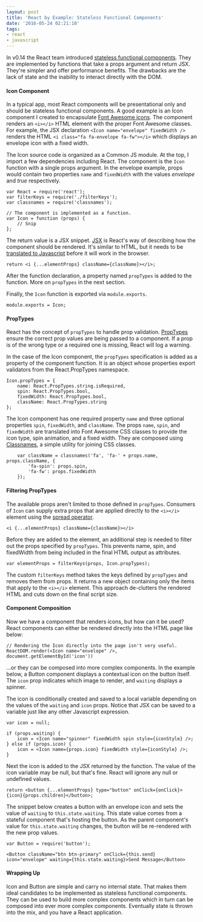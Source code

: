 ```yaml
---
layout: post
title: 'React by Example: Stateless Functional Components'
date: '2016-05-24 02:21:10'
tags:
- react
- javascript
---
```


In v0.14 the React team introduced [stateless functional components](https://facebook.github.io/react/docs/reusable-components.html#stateless-functions). They are implemented by functions that take a props argument and return JSX. They're simpler and offer performance benefits. The drawbacks are the lack of state and the inability to interact directly with the DOM.

#### Icon Component

In a typical app, most React components will be presentational only and should be stateless functional components. A good example is an Icon component I created to encapsulate [Font Awesome icons](https://fortawesome.github.io/Font-Awesome/icons/). The component renders an `<i></i>` HTML element with the proper Font Awesome classes. For example, the JSX declaration `<Icon name="envelope" fixedWidth />` renders the HTML `<i class="fa fa-envelope fa-fw"></i>` which displays an envelope icon with a fixed width.

<script src="https://gist.github.com/joebuschmann/00f5f5068b1bbcb84361d73d51139f45.js"></script>

The Icon source code is organized as a Common JS module. At the top, I import a few dependencies including React. The component is the `Icon` function with a single props argument. In the envelope example, props would contain two properties `name` and `fixedWidth` with the values *envelope* and *true* respectively.

```
var React = require('react');
var filterKeys = require('./filterKeys');
var classnames = require('classnames');

// The component is implemented as a function.
var Icon = function (props) {
    // Snip
};
```

The return value is a JSX snippet. [JSX](https://facebook.github.io/react/docs/jsx-in-depth.html) is React's way of describing how the component should be rendered. It's similar to HTML, but it needs to be [translated to Javascript](https://babeljs.io/blog/2015/02/23/babel-loves-react) before it will work in the browser.

```
return <i {...elementProps} className={className}></i>;
```

After the function declaration, a property named `propTypes` is added to the function. More on `propTypes` in the next section.

Finally, the `Icon` function is exported via `module.exports`.

```
module.exports = Icon;
```

#### PropTypes

React has the concept of `propTypes` to handle prop validation. [PropTypes](https://facebook.github.io/react/docs/reusable-components.html#prop-validation) ensure the correct prop values are being passed to a component. If a prop is of the wrong type or a required one is missing, React will log a warning.

In the case of the Icon component, the `propTypes` specification is added as a property of the component function. It is an object whose properties export validators from the React.PropTypes namespace.

```
Icon.propTypes = {
    name: React.PropTypes.string.isRequired,
    spin: React.PropTypes.bool,
    fixedWidth: React.PropTypes.bool,
    className: React.PropTypes.string
};
```

The Icon component has one required property `name` and three optional properties `spin`, `fixedWidth`, and `className`. The props `name`, `spin`, and `fixedWidth` are translated into Font Awesome CSS classes to provide the icon type, spin animation, and a fixed width. They are composed using [Classnames](https://www.npmjs.com/package/classnames), a simple utility for joining CSS classes.

```
    var className = classnames('fa', 'fa-' + props.name, props.className, {
        'fa-spin': props.spin,
        'fa-fw': props.fixedWidth
    });
```

#### Filtering PropTypes

The available props aren't limited to those defined in `propTypes`. Consumers of `Icon` can supply extra props that are applied directly to the `<i></i>` element using the [spread operator](https://facebook.github.io/react/docs/jsx-spread.html).

```
<i {...elementProps} className={className}></i>
```

Before they are added to the element, an additional step is needed to filter out the props specified by `propTypes`. This prevents name, spin, and fixedWidth from being included in the final HTML output as attributes.

```
var elementProps = filterKeys(props, Icon.propTypes);
```

The custom `filterKeys` method takes the keys defined by `propTypes` and removes them from props. It returns a new object containing only the items that apply to the `<i></i>` element. This approach de-clutters the rendered HTML and cuts down on the final script size.

<script src="https://gist.github.com/joebuschmann/4a74d87c3caade460eb2cf4e056fcc23.js"></script>

#### Component Composition

Now we have a component that renders icons, but how can it be used? React components can either be rendered directly into the HTML page like below:

```
// Rendering the Icon directly into the page isn't very useful.
ReactDOM.render(<Icon name="envelope" />, document.getElementById('icon'))
```

...or they can be composed into more complex components. In the example below, a Button component displays a contextual icon on the button itself. The `icon` prop indicates which image to render, and `waiting` displays a spinner.

<script src="https://gist.github.com/joebuschmann/a66349ec3bff45a567cdf0a50e66f5b6.js"></script>

The icon is conditionally created and saved to a local variable depending on the values of the `waiting` and `icon` props. Notice that JSX can be saved to a variable just like any other Javascript expression.

```
var icon = null;

if (props.waiting) {
    icon = <Icon name="spinner" fixedWidth spin style={iconStyle} />;
} else if (props.icon) {
    icon = <Icon name={props.icon} fixedWidth style={iconStyle} />;
}
```
Next the icon is added to the JSX returned by the function. The value of the icon variable may be null, but that's fine. React will ignore any null or undefined values.

```
return <button {...elementProps} type="button" onClick={onClick}>{icon}{props.children}</button>;
```

The snippet below creates a button with an envelope icon and sets the value of `waiting` to `this.state.waiting`. This state value comes from a stateful component that's hosting the button. As the parent component's value for `this.state.waiting` changes, the button will be re-rendered with the new prop values.

```
var Button = require('button');

<Button className="btn btn-primary" onClick={this.send} icon="envelope" waiting={this.state.waiting}>Send Message</Button>
```

#### Wrapping Up

Icon and Button are simple and carry no internal state. That makes them ideal candidates to be implemented as stateless functional components. They can be used to build more complex components which in turn can be composed into ever more complex components. Eventually state is thrown into the mix, and you have a React application.
